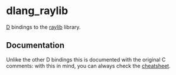 # dlang_raylib

[D](https://dlang.org) bindings to the [raylib](https://raylib.com) library.

## Documentation

Unlike the other D bindings this is documented with the original C
comments: with this in mind, you can always check the
[cheatsheet](https://www.raylib.com/cheatsheet/cheatsheet.html).